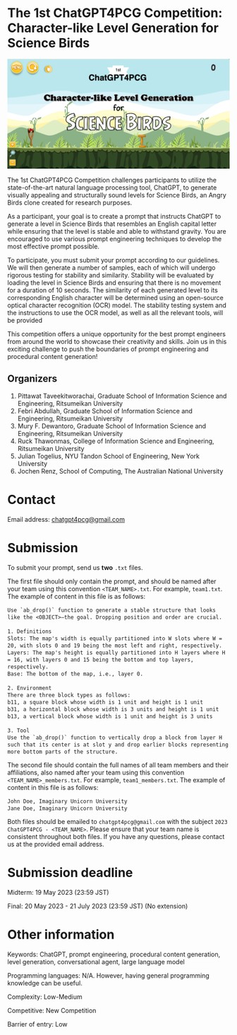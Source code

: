 # The 1st ChatGPT4PCG Competition: Character-like Level Generation for Science Birds

![Logo](https://github.com/chatgpt4pcg/chatgpt4pcg.github.io/raw/main/public/logo.png)

The 1st ChatGPT4PCG Competition challenges participants to utilize the state-of-the-art natural language processing tool, ChatGPT, to generate visually appealing and structurally sound levels for Science Birds, an Angry Birds clone created for research purposes.

As a participant, your goal is to create a prompt that instructs ChatGPT to generate a level in Science Birds that resembles an English capital letter while ensuring that the level is stable and able to withstand gravity. You are encouraged to use various prompt engineering techniques to develop the most effective prompt possible.

To participate, you must submit your prompt according to our guidelines. We will then generate a number of samples, each of which will undergo rigorous testing for stability and similarity. Stability will be evaluated by loading the level in Science Birds and ensuring that there is no movement for a duration of 10 seconds. The similarity of each generated level to its corresponding English character will be determined using an open-source optical character recognition (OCR) model. The stability testing system and the instructions to use the OCR model, as well as all the relevant tools, will be provided

This competition offers a unique opportunity for the best prompt engineers from around the world to showcase their creativity and skills. Join us in this exciting challenge to push the boundaries of prompt engineering and procedural content generation!

## Organizers

1. Pittawat Taveekitworachai, Graduate School of Information Science and Engineering, Ritsumeikan University
2. Febri Abdullah, Graduate School of Information Science and Engineering, Ritsumeikan University
3. Mury F. Dewantoro, Graduate School of Information Science and Engineering, Ritsumeikan University
4. Ruck Thawonmas, College of Information Science and Engineering, Ritsumeikan University
5. Julian Togelius, NYU Tandon School of Engineering, New York University
6. Jochen Renz, School of Computing, The Australian National University

# Contact

Email address: chatgpt4pcg@gmail.com

# Submission

To submit your prompt, send us __two__ `.txt` files.

The first file should only contain the prompt, and should be named after your team using this convention `<TEAM_NAME>.txt`.  For example, `team1.txt`. The example of content in this file is as follows:

```
Use `ab_drop()` function to generate a stable structure that looks like the <OBJECT>—the goal. Dropping position and order are crucial.

1. Definitions
Slots: The map's width is equally partitioned into W slots where W = 20, with slots 0 and 19 being the most left and right, respectively.
Layers: The map's height is equally partitioned into H layers where H = 16, with layers 0 and 15 being the bottom and top layers, respectively.
Base: The bottom of the map, i.e., layer 0.

2. Environment
There are three block types as follows:
b11, a square block whose width is 1 unit and height is 1 unit
b31, a horizontal block whose width is 3 units and height is 1 unit
b13, a vertical block whose width is 1 unit and height is 3 units

3. Tool
Use the `ab_drop()` function to vertically drop a block from layer H such that its center is at slot y and drop earlier blocks representing more bottom parts of the structure.
```

The second file should contain the full names of all team members and their affiliations, also named after your team using this convention `<TEAM_NAME>_members.txt`. For example, `team1_members.txt`. The example of content in this file is as follows:

```
John Doe, Imaginary Unicorn University
Jane Doe, Imaginary Unicorn University
```

Both files should be emailed to `chatgpt4pcg@gmail.com` with the subject `2023 ChatGPT4PCG - <TEAM_NAME>`. Please ensure that your team name is consistent throughout both files. If you have any questions, please contact us at the provided email address.

# Submission deadline

Midterm: 19 May 2023 (23:59 JST)

Final: 20 May 2023 - 21 July 2023 (23:59 JST) (No extension)

# Other information

Keywords: ChatGPT, prompt engineering, procedural content generation, level generation, conversational agent, large language model

Programming languages: N/A. However, having general programming knowledge can be useful.

Complexity: Low-Medium

Competitive: New Competition

Barrier of entry: Low
